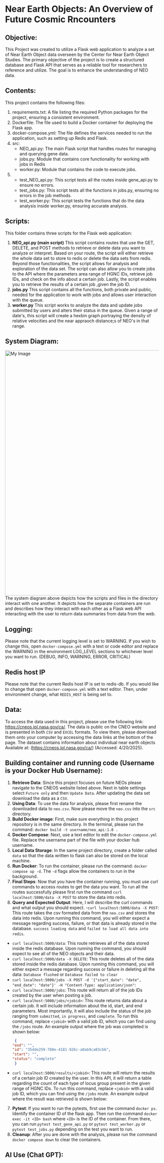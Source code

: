 # Near Earth Objects: An Overview of Future Cosmic Rncounters

## Objective:
This Project was created to utilize a Flask web application to analyze a set of Near Earth Object data overseen by the Center for Near Earth Object Studies. The primary objective of the project is to create a structured database and Flask API that serves as a reliable tool for researchers to reference and utilize. The goal is to enhance the understanding of NEO data.

## Contents: 
This project contains the following files:
1. requirements.txt: A file listing the required Python packages for the project, ensuring a consistent environment.
2. Dockerfile: The file used to build a Docker container for deploying the Flask app.
3. docker-compose.yml: The file defines the services needed to run the application, such as setting up Redis and Flask.
4. src:
   - NEO_api.py: The main Flask script that handles routes for managing and querying gene data.
   - jobs.py: Module that contains core functionality for working with jobs in Redis
   - worker.py: Module that contains the code to execute jobs.
5.
   - test_NEO_api.py: This script tests all the routes inside gene_api.py to ensure no errors.
   - test_jobs.py: This script tests all the functions in jobs.py, ensuring no errors in the job methods.
   - test_worker.py: This script tests the functions that do the data analysis inside worker.py, ensuring accurate analysis.
    
## Scripts:
This folder contains three scripts for the Flask web application:
1. **NEO_api.py (main script)**
This script contains routes that use the GET, DELETE, and POST methods to retrieve or delete data you want to analyze or interpret. Based on your route, the script will either retrieve the whole data set to store to redis or delete the data sets from redis. Beyond those functionalities, the script allows for analysis and exploration of the data set. The script can also allow you to create jobs to the API where the parameters area range of HGNC IDs, retrieve job IDs, and check on the info about a certain job. Lastly, the script enables you to retrieve the results of a certain job ,given the job ID. 
2. **jobs.py**
This script contains all the functions, both private and public, needed for the application to work with jobs and allows user interaction with the queue. 
3. **worker.py**
This script works to analyze the data and update jobs submitted by users and alters their status in the queue. Given a range of date's, this script will create a hexbin graph portraying the density of relative velocities and the near appraoch distance;s of NEO's in that range. 

## System Diagram:
<img src="Gene_System_Diagram.png" alt="My Image" width="800">
The system diagram above depicts how the scripts and files in the directory interact with one another. It depicts how the separate containers are run and describes how they interact with each other as a Flask web API interacting with the user to return data summaries from data from the web. 

## Logging:
Please note that the current logging level is set to WARNING. If you wish to change this, open `docker-compose.yml` with a text or code editor and replace the WARNING in the environment LOG_LEVEL sections to whichever level you want to run. (DEBUG, INFO, WARNING, ERROR, CRITICAL) 

## Redis host IP
Please note that the current Redis host IP is set to redis-db. If you would like to change that open `docker-compose.yml` with a text editor. Then, under environment change, what `REDIS_HOST` is being set to.

## Data:
To access the data used in this project, please use the following link: https://cneos.jpl.nasa.gov/ca/. The data is public on the CNEO website and is presented in both `CSV` and `EXCEL` formats. To view them, please download them onto your computer by accessing the data links at the bottom of the page. The dataset contains information about individual near earth objects 
 Available at: (https://cneos.jpl.nasa.gov/ca/) (Accessed: 4/20/2025).
   
## Building container and running code (Username is your Docker Hub Username):
1. **Retrieve Data**: Since this project focuses on future NEOs please navigate to the CNEOS website listed above. Next in table settings select `Future only` and then `Update Data`. After updating the data set download the data as a `CSV`.
2. **Using Data**: To use the data for analysis, please first rename the downloaded data to `neo.csv`. Now please move the `neo.csv` into the `src` directory.
3. **Build Docker image**: First, make sure everything in this project repository is in the same directory. In the terminal, please run the command: `docker build -t username/neo_api:1.0 .`
4. **Docker Compose**: Next, use a text editor to edit the `docker-compose.yml` file. Replace the username part of the file with your docker hub username.
5. **Local Data Storage**: In the same project directory, create a folder called `data` so that the data written to flask can also be stored on the local machine. 
6. **Run Docker**: To run the container, please run the command: `docker compose up -d`. The `-d` flags allow the containers to run in the background.
7. **Final Steps**: Now that you have the container running, you must use curl commands to access routes to get the data you want. To run all the routes successfully please first run the command `curl localhost:5000/data -X POST` to store the data into redis.
8. **Query and Expected Output**: Here, I will describe the curl commands and what output you should expect.
-`curl localhost:5000/data -X POST`: This route takes the csv formated data from the `neo.csv` and stores the data into redis. Upon running this command, you will either expect a message regarding success, failure, or that data is already stored in the database.  `success loading data` and `failed to load all data into redis`.
- `curl localhost:5000/data`: This route retrieves all of the data stored inside the redis database. Upon running the command, you should expect to see all of the NEO objects and their data.
- `curl localhost:5000/data -X DELETE`: This route deletes all of the data stored inside the redis database. Upon running this command, you will either expect a message regarding success or failure in deleting all the data: `Database flushed` or `Database failed to clear`
- `curl localhost:5000/jobs -X POST -d '{"start_date": "date", "end_date": "date"}' -H "Content-Type: application/json"`:
- `curl localhost:5000/jobs`: This route will return all of the job IDs created by the user when posting a job. 
- `curl localhost:5000/jobs/<jobid>`: This route returns data about a certain job. It will include information about the id, start, and end parameters. Most importantly, it will also include the status of the job ranging from `submitted`, `in progress`, and `complete`. To run this command, replace `<jobid>` with a valid job ID, which you can find using the `/jobs` route. An example output where the job was completed is shown below:
  ```json
   {
  "end": "",
  "id": "35dde259-788e-4181-926c-a0ab9ca03cb6",
  "start": "",
  "status": "complete"
   }
- `curl localhost:5000/results/<jobid>`: This route will return the results of a certain job ID created by the user. In this API, it will return a table regarding the count of each type of locus group present in the given range of HGNC IDs. To run this command, replace `<jobid>` with a valid job ID, which you can find using the `/jobs` route. An example output where the result was retrieved is shown below:
7. **Pytest**: If you want to run the pytests, first use the command `docker ps`. Identify the container ID of the flask app. Then run the command `docker exec -it <ID> bash` where `<ID>` is the ID of the container. From there, you can run `pytest test_gene_api.py` or `pytest test_worker.py` or `pytest test_jobs.py` depending on the test you want to run. 
7. **Cleanup**: After you are done with the analysis, please run the command `docker compose down` to clear the containers.
   
## AI Use (Chat GPT): 

